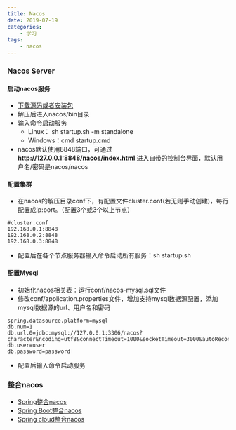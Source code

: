 ```yaml
---
title: Nacos
date: 2019-07-19
categories:
    - 学习
tags:
    - nacos
---
```


### Nacos Server
#### 启动nacos服务
* [下载源码或者安装包](https://github.com/alibaba/nacos/releases)
* 解压后进入nacos/bin目录
* 输入命令启动服务
    * Linux： sh startup.sh -m standalone
    * Windows：cmd startup.cmd
* nacos默认使用8848端口，可通过 **http://127.0.0.1:8848/nacos/index.html** 进入自带的控制台界面，默认用户名/密码是nacos/nacos

#### 配置集群
* 在nacos的解压目录conf下，有配置文件cluster.conf(若无则手动创建)，每行配置成ip:port。（配置3个或3个以上节点）
```
#cluster.conf
192.168.0.1:8848
192.168.0.2:8848
192.168.0.3:8848
```

<!-- more -->

* 配置后在各个节点服务器输入命令启动所有服务：sh startup.sh

#### 配置Mysql
* 初始化nacos相关表：运行conf/nacos-mysql.sql文件
* 修改conf/application.properties文件，增加支持mysql数据源配置，添加mysql数据源的url、用户名和密码
```
spring.datasource.platform=mysql
db.num=1
db.url.0=jdbc:mysql://127.0.0.1:3306/nacos?characterEncoding=utf8&connectTimeout=1000&socketTimeout=3000&autoReconnect=true
db.user=user
db.password=password
```
* 配置后输入命令启动服务

### 整合nacos
* [Spring整合nacos](https://nacos.io/zh-cn/docs/quick-start-spring.html)
* [Spring Boot整合nacos](https://nacos.io/zh-cn/docs/quick-start-spring-boot.html)
* [Spring cloud整合nacos](https://nacos.io/zh-cn/docs/quick-start-spring-cloud.html)
